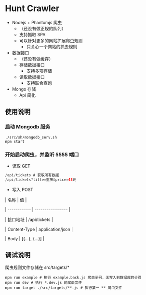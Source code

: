 # Hunt Crawler

* Nodejs + Phantomjs 爬虫
  * （还没有做正规的队列）
  * 支持抓取 SPA
  * 可以针对更多的网站扩展爬虫规则
    * 只关心一个网站的抓去规则
* 数据接口
  * （还没有做缓存）
  * 存储数据接口
    * 支持多项存储
  * 读取数据接口
    * 支持联合查询
* Mongo 存储
  * Api 简化

## 使用说明

### 启动 Mongodb 服务
```shell
./src/sh/mongodb_serv.sh
npm start
```
### 开始启动爬虫，并监听 5555 端口

* 读取 GET
```java
/api/tickets # 获取所有数据
/api/tickets?title=重庆&price=48元
```

* 写入 POST

| 名称         | 值                |

| ------------ | ----------------- |

| 接口地址     | /api/tickets      |

| Content-Type | application/json  |

| Body         | [{...}, {...}]    |

## 调试说明

爬虫规则文件存储在 src/targets/*

```shell
npm run example # 执行 example.back.js 爬虫示例，无写入到数据库的步骤
npm run dev # 执行 *.dev.js 的爬虫文件
npm run target ./src/targets/**.js # 执行某一 ** 爬虫文件
```
